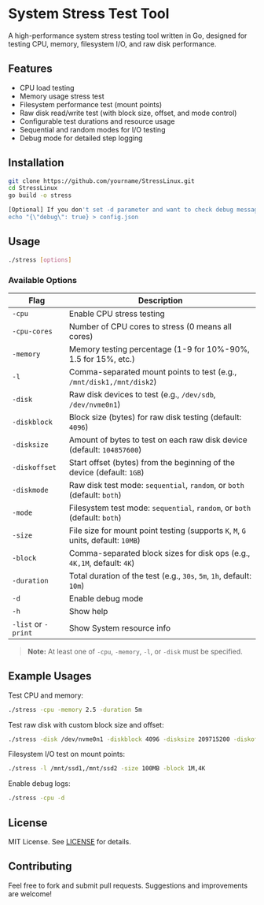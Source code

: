 # System Stress Test Tool

A high-performance system stress testing tool written in Go, designed for testing CPU, memory, filesystem I/O, and raw disk performance.

## Features

- CPU load testing  
- Memory usage stress test  
- Filesystem performance test (mount points)  
- Raw disk read/write test (with block size, offset, and mode control)  
- Configurable test durations and resource usage  
- Sequential and random modes for I/O testing  
- Debug mode for detailed step logging  

## Installation

```bash
git clone https://github.com/yourname/StressLinux.git
cd StressLinux
go build -o stress

[Optional] If you don't set -d parameter and want to check debug message.
echo "{\"debug\": true} > config.json
```

## Usage

```bash
./stress [options]
```

### Available Options

| Flag         | Description                                                                 |
|--------------|-----------------------------------------------------------------------------|
| `-cpu`       | Enable CPU stress testing                                                   |
| `-cpu-cores`       | Number of CPU cores to stress (0 means all cores)                                                   |
| `-memory`    | Memory testing percentage (1-9 for 10%-90%, 1.5 for 15%, etc.)              |
| `-l`         | Comma-separated mount points to test (e.g., `/mnt/disk1,/mnt/disk2`)        |
| `-disk`      | Raw disk devices to test (e.g., `/dev/sdb`, `/dev/nvme0n1`)                 |
| `-diskblock` | Block size (bytes) for raw disk testing (default: `4096`)                   |
| `-disksize`  | Amount of bytes to test on each raw disk device (default: `104857600`)      |
| `-diskoffset`| Start offset (bytes) from the beginning of the device (default: `1GB`)      |
| `-diskmode`  | Raw disk test mode: `sequential`, `random`, or `both` (default: `both`)     |
| `-mode`      | Filesystem test mode: `sequential`, `random`, or `both` (default: `both`)   |
| `-size`      | File size for mount point testing (supports `K`, `M`, `G` units, default: `10MB`) |
| `-block`     | Comma-separated block sizes for disk ops (e.g., `4K,1M`, default: `4K`)     |
| `-duration`  | Total duration of the test (e.g., `30s`, `5m`, `1h`, default: `10m`)         |
| `-d`         | Enable debug mode                                                           |
| `-h`         | Show help                                                                   |
| `-list` or `-print`         | Show System resource info                                                                   |

> **Note:** At least one of `-cpu`, `-memory`, `-l`, or `-disk` must be specified.

## Example Usages

Test CPU and memory:

```bash
./stress -cpu -memory 2.5 -duration 5m
```

Test raw disk with custom block size and offset:

```bash
./stress -disk /dev/nvme0n1 -diskblock 4096 -disksize 209715200 -diskoffset 1073741824
```

Filesystem I/O test on mount points:

```bash
./stress -l /mnt/ssd1,/mnt/ssd2 -size 100MB -block 1M,4K
```

Enable debug logs:

```bash
./stress -cpu -d
```

## License

MIT License. See [LICENSE](./LICENSE) for details.

## Contributing

Feel free to fork and submit pull requests. Suggestions and improvements are welcome!
